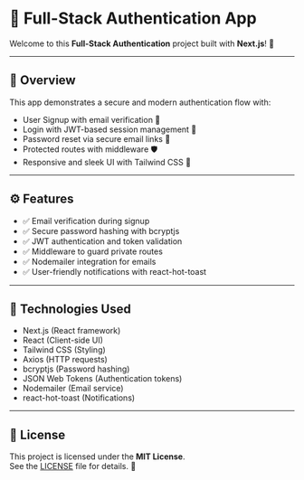 # 🔐 Full-Stack Authentication App

Welcome to this **Full-Stack Authentication** project built with **Next.js**! 🚀

---

## 📝 Overview

This app demonstrates a secure and modern authentication flow with:

- User Signup with email verification 📧  
- Login with JWT-based session management 🔑  
- Password reset via secure email links 🔄  
- Protected routes with middleware 🛡️  
- Responsive and sleek UI with Tailwind CSS 🎨  

---

## ⚙️ Features

- ✅ Email verification during signup  
- ✅ Secure password hashing with bcryptjs  
- ✅ JWT authentication and token validation  
- ✅ Middleware to guard private routes  
- ✅ Nodemailer integration for emails  
- ✅ User-friendly notifications with react-hot-toast  
  

---



## 🧰 Technologies Used

- Next.js (React framework)
- React (Client-side UI)
- Tailwind CSS (Styling)
- Axios (HTTP requests)
- bcryptjs (Password hashing)
- JSON Web Tokens (Authentication tokens)
- Nodemailer (Email service)
- react-hot-toast (Notifications)



---

## 📄 License

This project is licensed under the **MIT License**.  
See the [LICENSE](./LICENSE) file for details. 🚀








